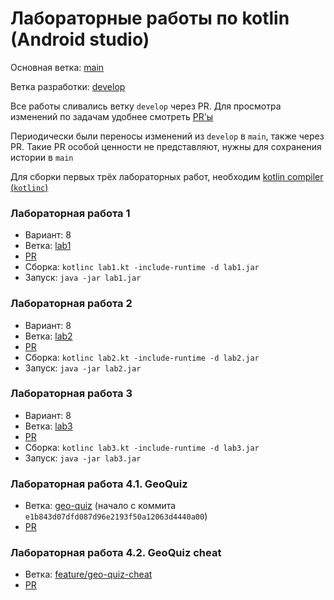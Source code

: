 # Лабораторные работы по kotlin (Android studio)

Основная ветка: [main](https://github.com/K33pQu13t/kotlic-first-steps/tree/main)

Ветка разработки: [develop](https://github.com/K33pQu13t/kotlic-first-steps/tree/develop)

Все работы сливались ветку `develop` через PR. Для просмотра изменений по задачам удобнее смотреть [PR'ы](https://github.com/K33pQu13t/kotlin-first-steps/pulls?q=is%3Apr+is%3Aclosed)

Периодически были переносы изменений из `develop` в `main`, также через PR. Такие PR особой ценности не представляют, нужны для сохранения истории в `main`

Для сборки первых трёх лабораторных работ, необходим [kotlin compiler (`kotlinc`)](https://github.com/JetBrains/kotlin/releases/tag/v2.1.21)

### Лабораторная работа 1

- Вариант: 8
- Ветка: [lab1](https://github.com/K33pQu13t/kotlic-first-steps/tree/lab1)
- [PR](https://github.com/K33pQu13t/kotlin-first-steps/pull/1)
- Сборка: `kotlinc lab1.kt -include-runtime -d lab1.jar`
- Запуск: `java -jar lab1.jar`

### Лабораторная работа 2

- Вариант: 8
- Ветка: [lab2](https://github.com/K33pQu13t/kotlic-first-steps/tree/lab2)
- [PR](https://github.com/K33pQu13t/kotlin-first-steps/pull/2)
- Сборка: `kotlinc lab2.kt -include-runtime -d lab2.jar`
- Запуск: `java -jar lab2.jar`

### Лабораторная работа 3

- Вариант: 8
- Ветка: [lab3](https://github.com/K33pQu13t/kotlic-first-steps/tree/lab3)
- [PR](https://github.com/K33pQu13t/kotlin-first-steps/pull/3)
- Сборка: `kotlinc lab3.kt -include-runtime -d lab3.jar`
- Запуск: `java -jar lab3.jar`

### Лабораторная работа 4.1. GeoQuiz

- Ветка: [geo-quiz](https://github.com/K33pQu13t/kotlic-first-steps/tree/geo-quiz) (начало с коммита `e1b843d07dfd087d96e2193f50a12063d4440a00`)
- [PR](https://github.com/K33pQu13t/kotlin-first-steps/pull/5)

### Лабораторная работа 4.2. GeoQuiz cheat

- Ветка: [feature/geo-quiz-cheat](https://github.com/K33pQu13t/kotlin-first-steps/tree/feature/geo-quiz-cheat)
- [PR](https://github.com/K33pQu13t/kotlin-first-steps/pull/7)
